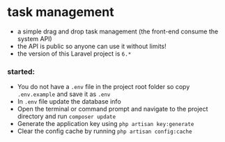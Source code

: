 #  task management
* a simple drag and drop task management (the front-end consume the system API)
* the API is public so anyone can use it without limits!
* the version of this Laravel project is `6.*`

###  started:
* You do not have a `.env` file in the project root folder so copy `.env.example` and save it as `.env`
* In `.env` file update the database info
* Open the terminal or command prompt and navigate to the project directory and run `composer update`
* Generate the application key using `php artisan key:generate`
* Clear the config cache by running `php artisan config:cache`
 
